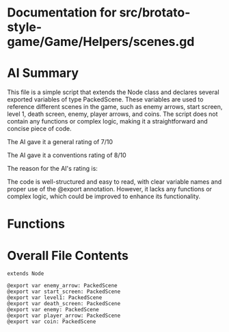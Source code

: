 # Documentation for src/brotato-style-game/Game/Helpers/scenes.gd

# AI Summary
This file is a simple script that extends the Node class and declares several exported variables of type PackedScene. These variables are used to reference different scenes in the game, such as enemy arrows, start screen, level 1, death screen, enemy, player arrows, and coins. The script does not contain any functions or complex logic, making it a straightforward and concise piece of code.

The AI gave it a general rating of 7/10

The AI gave it a conventions rating of 8/10

The reason for the AI's rating is:

The code is well-structured and easy to read, with clear variable names and proper use of the @export annotation. However, it lacks any functions or complex logic, which could be improved to enhance its functionality.
# Functions
# Overall File Contents
```godot
extends Node

@export var enemy_arrow: PackedScene
@export var start_screen: PackedScene
@export var level1: PackedScene
@export var death_screen: PackedScene
@export var enemy: PackedScene
@export var player_arrow: PackedScene
@export var coin: PackedScene

```
